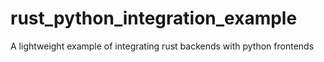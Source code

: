 # rust_python_integration_example
A lightweight example of integrating rust backends with python frontends
